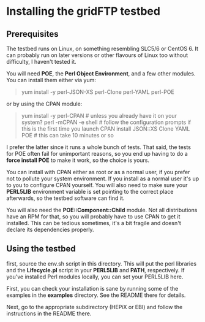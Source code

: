 # Installing the gridFTP testbed

## Prerequisites
The testbed runs on Linux, on something resembling SLC5/6 or CentOS 6. It can probably run on later versions or other flavours of Linux too without difficulty, I haven't tested it.

You will need **POE**, the **Perl Object Environment**, and a few other modules. You can install them either via yum:

> yum install -y perl-JSON-XS perl-Clone perl-YAML perl-POE

or by using the CPAN module:

> yum install -y perl-CPAN # unless you already have it on your system?
> perl -mCPAN -e shell # follow the configuration prompts if this is the first time you launch CPAN
> install JSON::XS Clone YAML POE # this can take 10 minutes or so

I prefer the latter since it runs a whole bunch of tests. That said, the tests for POE often fail for unimportant reasons, so you end up having to do a **force install POE** to make it work, so the choice is yours.

You can install with CPAN either as root or as a normal user, if you prefer not to pollute your system environment. If you install as a normal user it's up to you to configure CPAN yourself. You will also need to make sure your **PERL5LIB** environment variable is set pointing to the correct place afterwards, so the testbed software can find it.

You will also need the **POE::Component::Child** module. Not all distributions have an RPM for that, so you will probably have to use CPAN to get it installed. This can be tedious sometimes, it's a bit fragile and doesn't declare its dependencies properly.

## Using the testbed
first, source the env.sh script in this directory. This will put the perl libraries and the **Lifecycle.pl** script in your **PERL5LIB** and **PATH**, respectively. If you've installed Perl modules locally, you can set your PERL5LIB here.

First, you can check your installation is sane by running some of the examples in the **examples** directory. See the README there for details.

Next, go to the appropriate subdirectory (HEPiX or EBI) and follow the instructions in the README there.